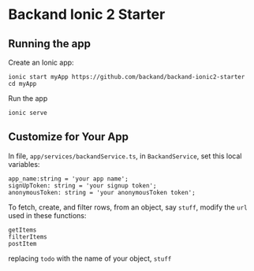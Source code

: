 # Backand Ionic 2 Starter

## Running the app 

Create an Ionic app:

    ionic start myApp https://github.com/backand/backand-ionic2-starter
    cd myApp

Run the app
    
    ionic serve

## Customize for Your App

In file, `app/services/backandService.ts`, in `BackandService`, set this local variables:

    
    app_name:string = 'your app name';
    signUpToken: string = 'your signup token';
    anonymousToken: string = 'your anonymousToken token';

To fetch, create, and filter rows, from an object, say `stuff`, modify 
the `url` used in these functions:

    getItems
    filterItems
    postItem

replacing `todo` with the name of your object, `stuff`